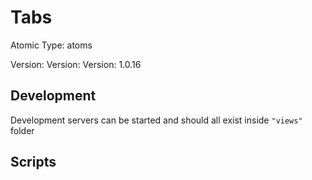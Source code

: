 # Tabs

Atomic Type: atoms

Version: Version: Version: 1.0.16



## Development

Development servers can be started and should all exist inside `"views"` folder

## Scripts
